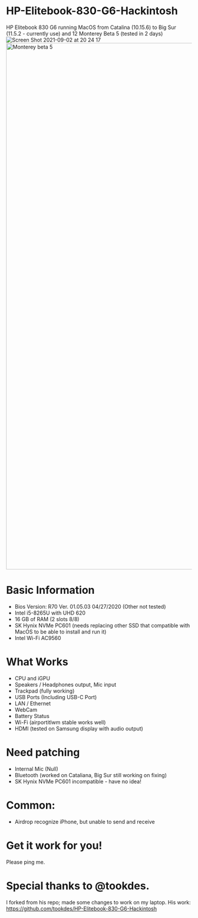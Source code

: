 # HP-Elitebook-830-G6-Hackintosh
HP Elitebook 830 G6 running MacOS from Catalina (10.15.6) to Big Sur (11.5.2 - currently use) and 12 Monterey Beta 5 (tested in 2 days)
![Screen Shot 2021-09-02 at 20 24 17](https://user-images.githubusercontent.com/38579777/131946593-56ad4887-f62f-468c-a67e-192996965984.png)
<img width="1424" alt="Monterey beta 5" src="https://user-images.githubusercontent.com/38579777/131598237-bde90b6c-eb77-4414-9b4a-54d9ed732cb6.png">


# Basic Information
- Bios Version: R70 Ver. 01.05.03 04/27/2020 (Other not tested)
- Intel i5-8265U with UHD 620
- 16 GB of RAM (2 slots 8/8)
- SK Hynix NVMe PC601 (needs replacing other SSD that compatible with MacOS to be able to install and run it)
- Intel Wi-Fi AC9560

# What Works
- CPU and iGPU
- Speakers / Headphones output, Mic input
- Trackpad (fully working)
- USB Ports (Including USB-C Port)
- LAN / Ethernet
- WebCam
- Battery Status
- Wi-Fi (airportitlwm stable works well)
- HDMI (tested on Samsung display with audio output)

# Need patching
- Internal Mic (Null)
- Bluetooth (worked on Cataliana, Big Sur still working on fixing)
- SK Hynix NVMe PC601 incompatible - have no idea!

# Common:
- Airdrop recognize iPhone, but unable to send and receive

# Get it work for you!
Please ping me. 

# Special thanks to @tookdes.
I forked from his repo; made some changes to work on my laptop.
His work: https://github.com/tookdes/HP-Elitebook-830-G6-Hackintosh
